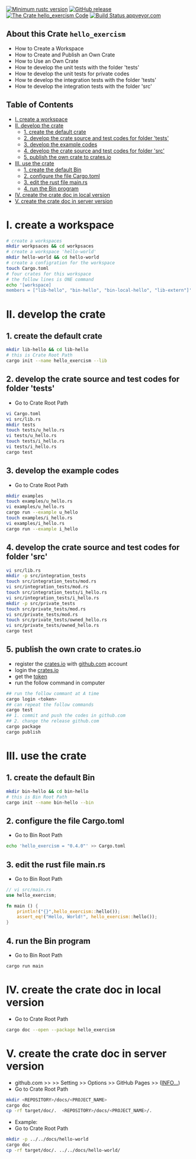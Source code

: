 [![Minimum rustc version](https://img.shields.io/badge/rustc-1.38+-brightgreen)](https://github.com/rust-lang/rust)
[![GitHub release](https://img.shields.io/github/v/release/cnruby/learn-rust-by-crates)](https://github.com/cnruby/learn-rust-by-crates/releases)
[![The Crate `hello_exercism` Code](https://img.shields.io/badge/crate-code-yellowgreen)](https://github.com/cnruby/learn-rust-by-crates/tree/master/hello-world)
[![Build Status appveyor.com](https://img.shields.io/appveyor/ci/cnruby/learn-rust-by-crates?label=build%20on%20appveyor.com)](https://github.com/cnruby/learn-rust-by-crates/tree/master/hello-world)

## About this Crate `hello_exercism`
- How to Create a Workspace
- How to Create and Publish an Own Crate
- How to Use an Own Crate
- How te develop the unit tests with the folder 'tests'
- How te develop the unit tests for private codes
- How te develop the integration tests with the folder 'tests'
- How te develop the integration tests with the folder 'src'

## Table of Contents

- [I. create a workspace](#i-create-a-workspace)
- [II. develop the crate](#ii-develop-the-crate)
  - [1. create the default crate](#1-create-the-default-crate)
  - [2. develop the crate source and test codes for folder 'tests'](#2-develop-the-crate-source-and-test-codes-for-folder-tests)
  - [3. develop the example codes](#3-develop-the-example-codes)
  - [4. develop the crate source and test codes for folder 'src'](#4-develop-the-crate-source-and-test-codes-for-folder-src)
  - [5. publish the own crate to crates.io](#5-publish-the-own-crate-to-cratesio)
- [III. use the crate](#iii-use-the-crate)
  - [1. create the default Bin](#1-create-the-default-bin)
  - [2. configure the file Cargo.toml](#2-configure-the-file-cargotoml)
  - [3. edit the rust file main.rs](#3-edit-the-rust-file-mainrs)
  - [4. run the Bin program](#4-run-the-bin-program)
- [IV. create the crate doc in local version](#iv-create-the-crate-doc-in-local-version)
- [V. create the crate doc in server version](#v-create-the-crate-doc-in-server-version)

# I. create a workspace

```bash
# create a workspaces
mkdir workpsaces && cd workpsaces
# create a workspace 'hello-world'
mkdir hello-world && cd hello-world
# create a configration for the workspace
touch Cargo.toml
# four crates for this workspace
# the follow lines is ONE command
echo '[workspace]
members = ["lib-hello", "bin-hello", "bin-local-hello", "lib-extern"]' >> Cargo.toml
```

# II. develop the crate
## 1. create the default crate
```bash
mkdir lib-hello && cd lib-hello
# this is Crate Root Path
cargo init --name hello_exercism --lib
```
## 2. develop the crate source and test codes for folder 'tests'
- Go to Crate Root Path
```bash
vi Cargo.toml
vi src/lib.rs
mkdir tests
touch tests/u_hello.rs
vi tests/u_hello.rs
touch tests/i_hello.rs
vi tests/i_hello.rs
cargo test
```
## 3. develop the example codes
- Go to Crate Root Path
```bash
mkdir examples
touch examples/u_hello.rs
vi examples/u_hello.rs
cargo run --example u_hello
touch examples/i_hello.rs
vi examples/i_hello.rs
cargo run --example i_hello
```
## 4. develop the crate source and test codes for folder 'src'
```bash
vi src/lib.rs
mkdir -p src/integration_tests
touch src/integration_tests/mod.rs
vi src/integration_tests/mod.rs
touch src/integration_tests/i_hello.rs
vi src/integration_tests/i_hello.rs
mkdir -p src/private_tests
touch src/private_tests/mod.rs
vi src/private_tests/mod.rs
touch src/private_tests/owned_hello.rs
vi src/private_tests/owned_hello.rs
cargo test
```
## 5. publish the own crate to crates.io
- register the [crates.io](https://crates.io) with [github.com](https://github.com/) account
- login the [crates.io](https://crates.io)
- get the [token](https://crates.io/me)
- run the follow command in computer

```bash
## run the follow commant at A time
cargo login <token>
## can repeat the follow commands
cargo test
## 1. commit and push the codes in github.com 
## 2. change the release github.com
cargo package
cargo publish
```
# III. use the crate
## 1. create the default Bin
```bash
mkdir bin-hello && cd bin-hello
# this is Bin Root Path
cargo init --name bin-hello --bin
```
## 2. configure the file Cargo.toml
- Go to Bin Root Path
```bash
echo 'hello_exercism = "0.4.0"' >> Cargo.toml
```
## 3. edit the rust file main.rs
- Go to Bin Root Path
```rust
// vi src/main.rs
use hello_exercism;

fn main () {
    println!("{}",hello_exercism::hello());
    assert_eq!("Hello, World!", hello_exercism::hello());
}
```
## 4. run the Bin program
- Go to Bin Root Path
```bash
cargo run main
```

# IV. create the crate doc in local version
- Go to Crate Root Path
```bash
cargo doc --open --package hello_exercism
```

# V. create the crate doc in server version
- github.com >> <REPOSITORY> >> Setting >> Options >> GitHub Pages >> ([INFO...](https://github.blog/2016-08-22-publish-your-project-documentation-with-github-pages/))
- Go to Crate Root Path
```bash
mkdir <REPOSITORY>/docs/<PROJECT_NAME>
cargo doc
cp -rf target/doc/.  <REPOSITORY>/docs/<PROJECT_NAME>/.
```
- Example:
- Go to Crate Root Path
```bash
mkdir -p ../../docs/hello-world
cargo doc
cp -rf target/doc/. ../../docs/hello-world/
```